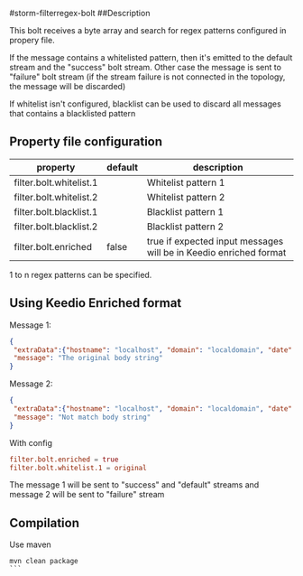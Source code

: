 #storm-filterregex-bolt
##Description

This bolt receives a byte array and search for regex patterns configured in propery file. 

If the message contains a whitelisted pattern, then it's emitted to the default stream and the "success" bolt stream.
Other case the message is sent to "failure" bolt stream (if the stream failure is not connected in the topology, the message will be discarded)

If whitelist isn't configured, blacklist can be used to discard all messages that contains a blacklisted pattern

## Property file configuration

|property|default|description
|--------|------------|-------------|
|filter.bolt.whitelist.1||Whitelist pattern 1|
|filter.bolt.whitelist.2||Whitelist pattern 2|
|filter.bolt.blacklist.1||Blacklist pattern 1|
|filter.bolt.blacklist.2||Blacklist pattern 2|
|filter.bolt.enriched|false|true if expected input messages will be in Keedio enriched format|

1 to n regex patterns can be specified.

## Using Keedio Enriched format

Message 1:
```json
{
 "extraData":{"hostname": "localhost", "domain": "localdomain", "date": "2015-04-23", "time": "07:16:08"},
 "message": "The original body string"
}
```
Message 2:
```json
{
 "extraData":{"hostname": "localhost", "domain": "localdomain", "date": "2015-04-23", "time": "07:16:08"},
 "message": "Not match body string"
}
```

With config
```conf
filter.bolt.enriched = true
filter.bolt.whitelist.1 = original 
```
The message 1 will be sent to "success" and "default" streams and message 2 will be sent to "failure" stream 

## Compilation
Use maven
````
mvn clean package
```
